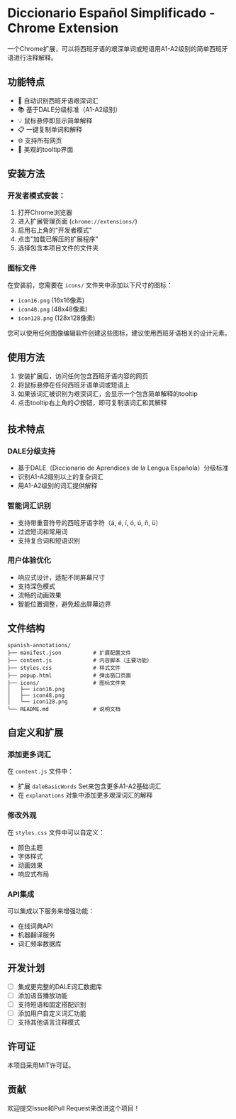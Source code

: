 # Diccionario Español Simplificado - Chrome Extension

一个Chrome扩展，可以将西班牙语的艰深单词或短语用A1-A2级别的简单西班牙语进行注释解释。

## 功能特点

- 🎯 自动识别西班牙语艰深词汇
- 📚 基于DALE分级标准（A1-A2级别）
- 💡 鼠标悬停即显示简单解释
- 📋 一键复制单词和解释
- 🌐 支持所有网页
- 🎨 美观的tooltip界面

## 安装方法

### 开发者模式安装：

1. 打开Chrome浏览器
2. 进入扩展管理页面 (`chrome://extensions/`)
3. 启用右上角的"开发者模式"
4. 点击"加载已解压的扩展程序"
5. 选择包含本项目文件的文件夹

### 图标文件

在安装前，您需要在 `icons/` 文件夹中添加以下尺寸的图标：
- `icon16.png` (16x16像素)
- `icon48.png` (48x48像素) 
- `icon128.png` (128x128像素)

您可以使用任何图像编辑软件创建这些图标，建议使用西班牙语相关的设计元素。

## 使用方法

1. 安装扩展后，访问任何包含西班牙语内容的网页
2. 将鼠标悬停在任何西班牙语单词或短语上
3. 如果该词汇被识别为艰深词汇，会显示一个包含简单解释的tooltip
4. 点击tooltip右上角的📋按钮，即可复制该词汇和其解释

## 技术特点

### DALE分级支持
- 基于DALE（Diccionario de Aprendices de la Lengua Española）分级标准
- 识别A1-A2级别以上的复杂词汇
- 用A1-A2级别的词汇提供解释

### 智能词汇识别
- 支持带重音符号的西班牙语字符（á, é, í, ó, ú, ñ, ü）
- 过滤短词和常用词
- 支持复合词和短语识别

### 用户体验优化
- 响应式设计，适配不同屏幕尺寸
- 支持深色模式
- 流畅的动画效果
- 智能位置调整，避免超出屏幕边界

## 文件结构

```
spanish-annotations/
├── manifest.json          # 扩展配置文件
├── content.js             # 内容脚本（主要功能）
├── styles.css             # 样式文件
├── popup.html             # 弹出窗口页面
├── icons/                 # 图标文件夹
│   ├── icon16.png
│   ├── icon48.png
│   └── icon128.png
└── README.md              # 说明文档
```

## 自定义和扩展

### 添加更多词汇
在 `content.js` 文件中：
- 扩展 `daleBasicWords` Set来包含更多A1-A2基础词汇
- 在 `explanations` 对象中添加更多艰深词汇的解释

### 修改外观
在 `styles.css` 文件中可以自定义：
- 颜色主题
- 字体样式
- 动画效果
- 响应式布局

### API集成
可以集成以下服务来增强功能：
- 在线词典API
- 机器翻译服务
- 词汇频率数据库

## 开发计划

- [ ] 集成更完整的DALE词汇数据库
- [ ] 添加语音播放功能
- [ ] 支持短语和固定搭配识别
- [ ] 添加用户自定义词汇功能
- [ ] 支持其他语言注释模式

## 许可证

本项目采用MIT许可证。

## 贡献

欢迎提交Issue和Pull Request来改进这个项目！